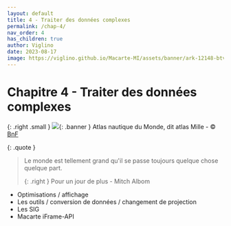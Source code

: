 ```yaml
---
layout: default
title: 4 - Traiter des données complexes
permalink: /chap-4/
nav_order: 4
has_children: true
author: Viglino
date: 2023-08-17
image: https://viglino.github.io/Macarte-MI/assets/banner/ark-12148-btv1b55002605w.jpg
---
```

# Chapitre 4 - Traiter des données complexes

{: .right .small }
![](/Macarte-MI/assets/banner/ark-12148-btv1b55002605w.jpg){: .banner }
Atlas nautique du Monde, dit atlas Mille - &copy; [BnF](https://gallica.bnf.fr/ark:/12148/btv1b55002605w)

{: .quote }
> Le monde est tellement grand qu'il se passe toujours quelque chose quelque part.
>
> {: .right }
> Pour un jour de plus - Mitch Albom

* Optimisations / affichage
* Les outils / conversion de données / changement de projection
* Les SIG
* Macarte iFrame-API
